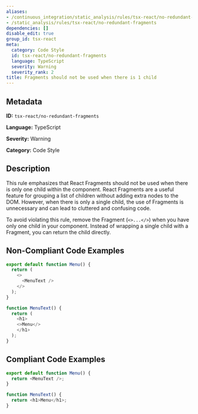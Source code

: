 ```yaml
---
aliases:
- /continuous_integration/static_analysis/rules/tsx-react/no-redundant-fragments
- /static_analysis/rules/tsx-react/no-redundant-fragments
dependencies: []
disable_edit: true
group_id: tsx-react
meta:
  category: Code Style
  id: tsx-react/no-redundant-fragments
  language: TypeScript
  severity: Warning
  severity_rank: 2
title: Fragments should not be used when there is 1 child
---
```

<!--  SOURCED FROM https://github.com/DataDog/datadog-static-analyzer-rule-docs -->


## Metadata
**ID:** `tsx-react/no-redundant-fragments`

**Language:** TypeScript

**Severity:** Warning

**Category:** Code Style

## Description
This rule emphasizes that React Fragments should not be used when there is only one child within the component. React Fragments are a useful feature for grouping a list of children without adding extra nodes to the DOM. However, when there is only a single child, the use of Fragments is unnecessary and can lead to cluttered and confusing code.

To avoid violating this rule, remove the Fragment (`<>...</>`) when you have only one child in your component. Instead of wrapping a single child with a Fragment, you can return the child directly.

## Non-Compliant Code Examples
```typescript
export default function Menu() {
  return (
    <>
      <MenuText />
    </>
  );
}

function MenuText() {
  return (
    <h1>
    <>Menu</>
    </h1>
  );
}
```

## Compliant Code Examples
```typescript
export default function Menu() {
  return <MenuText />;
}

function MenuText() {
  return <h1>Menu</h1>;
}
```
